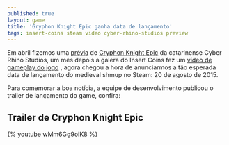 ```yaml
---
published: true
layout: game
title: 'Gryphon Knight Epic ganha data de lançamento'
tags: insert-coins steam video cyber-rhino-studios preview
---
```

Em abril fizemos uma <a href="{{ site.baseurl }}/2015/04/09/previa-de-gryphon-knight-epic/">prévia</a>
 de <a href="http://gryphonknightepic.com/" target="_blank">Cryphon Knight Epic</a>
 da catarinense Cyber Rhino Studios, um mês depois a galera do Insert Coins fez um <a href="{{ site.baseurl }}/2015/05/15/novo-video-de-gameplay-de-gryphon-knight-epic/" target="_blank">vídeo de gameplay do jogo</a>
, agora chegou a hora de anunciarmos a tão esperada data de lançamento do medieval shmup no Steam: 20 de agosto de 2015.

Para comemorar a boa notícia, a equipe de desenvolvimento publicou o trailer de lançamento do game, confira:

## Trailer de Cryphon Knight Epic
{% youtube wMm6Gg9oiK8 %}